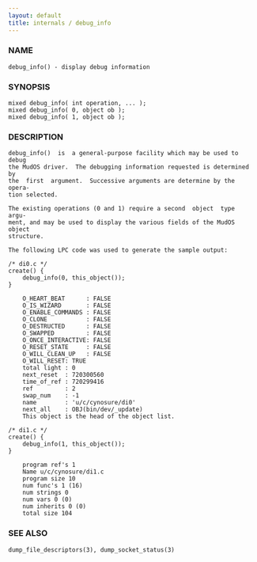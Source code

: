 ```yaml
---
layout: default
title: internals / debug_info
---
```


### NAME

    debug_info() - display debug information


### SYNOPSIS

    mixed debug_info( int operation, ... );
    mixed debug_info( 0, object ob );
    mixed debug_info( 1, object ob );


### DESCRIPTION

    debug_info()  is  a general-purpose facility which may be used to debug
    the MudOS driver.  The debugging information requested is determined by
    the  first  argument.  Successive arguments are determine by the opera‐
    tion selected.

    The existing operations (0 and 1) require a second  object  type  argu‐
    ment, and may be used to display the various fields of the MudOS object
    structure.

    The following LPC code was used to generate the sample output:

    /* di0.c */
    create() {
        debug_info(0, this_object());
    }

        O_HEART_BEAT      : FALSE
        O_IS_WIZARD       : FALSE
        O_ENABLE_COMMANDS : FALSE
        O_CLONE           : FALSE
        O_DESTRUCTED      : FALSE
        O_SWAPPED         : FALSE
        O_ONCE_INTERACTIVE: FALSE
        O_RESET_STATE     : FALSE
        O_WILL_CLEAN_UP   : FALSE
        O_WILL_RESET: TRUE
        total light : 0
        next_reset  : 720300560
        time_of_ref : 720299416
        ref         : 2
        swap_num    : -1
        name        : 'u/c/cynosure/di0'
        next_all    : OBJ(bin/dev/_update)
        This object is the head of the object list.

    /* di1.c */
    create() {
        debug_info(1, this_object());
    }

        program ref's 1
        Name u/c/cynosure/di1.c
        program size 10
        num func's 1 (16)
        num strings 0
        num vars 0 (0)
        num inherits 0 (0)
        total size 104


### SEE ALSO

    dump_file_descriptors(3), dump_socket_status(3)
